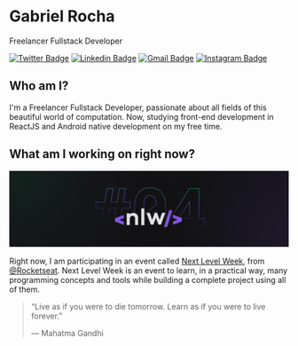 # Gabriel Rocha

Freelancer Fullstack Developer

[![Twitter Badge](https://img.shields.io/badge/-@gabrielmsrc-91091e?style=flat-square&labelColor=91091e&logo=twitter&logoColor=white&link=https://twitter.com/gabrielmsrc)](https://twitter.com/gabrielmsrc)
[![Linkedin Badge](https://img.shields.io/badge/-Gabriel%20Rocha-91091e?style=flat-square&logo=Linkedin&logoColor=white&link=https://www.linkedin.com/in/gabriel-m-rocha/)](https://www.linkedin.com/in/gabriel-m-rocha/)
[![Gmail Badge](https://img.shields.io/badge/-gabrielmrocha@outlook.com.br-91091e?style=flat-square&logo=Gmail&logoColor=white&link=mailto:gabrielmrocha@outlook.com.br)](mailto:gabrielmrocha@outlook.com.br)
[![Instagram Badge](https://img.shields.io/badge/-@gabrielmsrc-91091e?style=flat-square&labelColor=91091e&logo=instagram&logoColor=white&link=https://instagram.com/gabrielmsrc)](https://instagram.com/gabrielmsrc)

## Who am I?

I'm a Freelancer Fullstack Developer, passionate about all fields of this beautiful world of computation. Now, studying front-end development in ReactJS and Android native development on my free time.

## What am I working on right now?

<img alt="Banner with Next Level Week logo" src="images/NLW04.png">

Right now, I am participating in an event called [Next Level Week](https://nextlevelweek.com), from [@Rocketseat](https://github.com/Rocketseat). Next Level Week is an event to learn, in a practical way, many programming concepts and tools while building a complete project using all of them.

> “Live as if you were to die tomorrow. Learn as if you were to live forever.”
> 
> — Mahatma Gandhi
